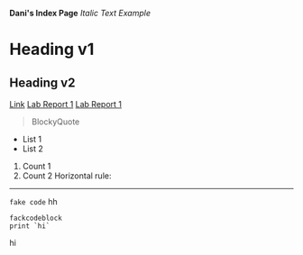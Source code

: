 **Dani's Index Page**
*Italic Text Example* 
# Heading v1
## Heading v2
[Link](google.com)
[Lab Report 1](https://drahmanucsd.github.io/cse15l-lav-reports/lab-report-1-week-%202.html)
[Lab Report 1](https://drahmanucsd.github.io/cse15l-lav-reports/lab-report-2.md.html)  

>BlockyQuote
* List 1
* List 2
1. Count 1
2. Count 2
Horizontal rule:

---
`fake code`
hh
```
fackcodeblock
print `hi`
```
hi

